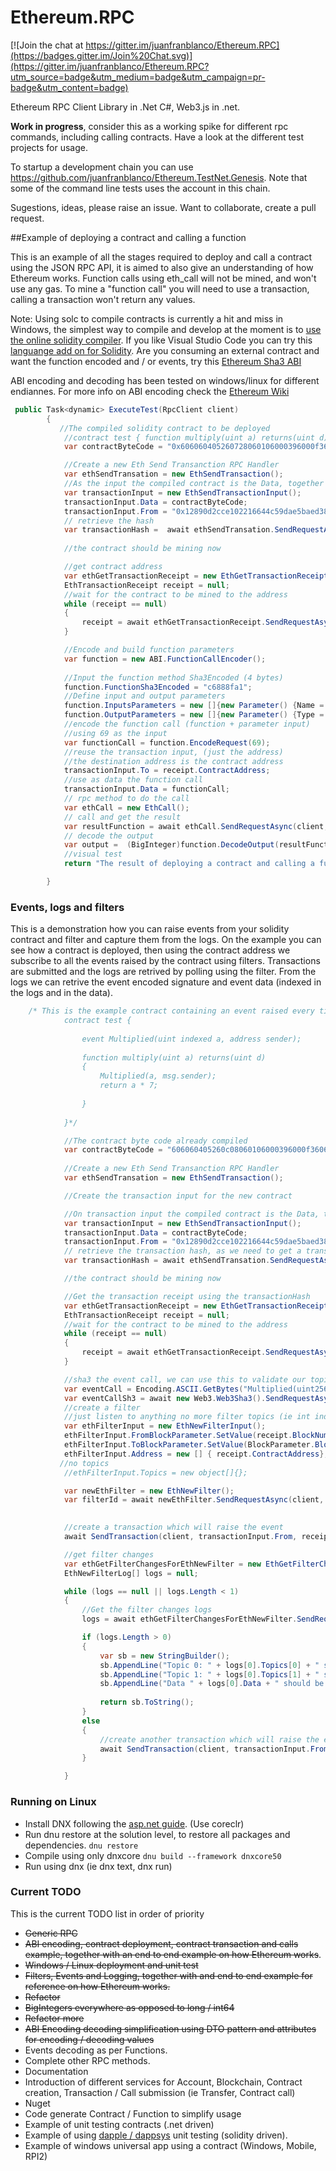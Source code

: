 # Ethereum.RPC

[![Join the chat at https://gitter.im/juanfranblanco/Ethereum.RPC](https://badges.gitter.im/Join%20Chat.svg)](https://gitter.im/juanfranblanco/Ethereum.RPC?utm_source=badge&utm_medium=badge&utm_campaign=pr-badge&utm_content=badge)

Ethereum RPC Client Library in .Net C#, Web3.js in .net.

**Work in progress**, consider this as a working spike for different rpc commands, including calling contracts. Have a look at the different test projects for usage. 

To startup a development chain you can use https://github.com/juanfranblanco/Ethereum.TestNet.Genesis. Note that some of the command line tests uses the account in this chain.

Sugestions, ideas, please raise an issue. Want to collaborate, create a pull request.

##Example of deploying a contract and calling a function

This is an example of all the stages required to deploy and call a contract using the JSON RPC API, it is aimed to also give an understanding of how Ethereum works. Function calls using eth_call will not be mined, and won't use any gas. To mine a "function call" you will need to use a transaction, calling a transaction won't return any values.

Note: Using solc to compile contracts is currently a hit and miss in Windows, the simplest way to compile and develop at the moment is to [use the online solidity compiler](https://chriseth.github.io/browser-solidity/). If you like Visual Studio Code you can try this [languange add on for Solidity](https://marketplace.visualstudio.com/items/JuanBlanco.solidity). Are you consuming an external contract and want the function encoded and / or events, try this [Ethereum Sha3 ABI](http://juan.blanco.ws/SHA3/)

ABI encoding and decoding has been tested on windows/linux for different endiannes. For more info on ABI encoding check the [Ethereum Wiki](https://github.com/ethereum/wiki/wiki/Ethereum-Contract-ABI) 



```csharp
 public Task<dynamic> ExecuteTest(RpcClient client)
        {
           //The compiled solidity contract to be deployed
            //contract test { function multiply(uint a) returns(uint d) { return a * 7; } }
            var contractByteCode = "0x606060405260728060106000396000f360606040526000357c010000000000000000000000000000000000000000000000000000000090048063c6888fa1146037576035565b005b604b60048080359060200190919050506061565b6040518082815260200191505060405180910390f35b6000600782029050606d565b91905056";

            //Create a new Eth Send Transanction RPC Handler
            var ethSendTransation = new EthSendTransaction();
            //As the input the compiled contract is the Data, together with our address
            var transactionInput = new EthSendTransactionInput();
            transactionInput.Data = contractByteCode;
            transactionInput.From = "0x12890d2cce102216644c59dae5baed380d84830c";
            // retrieve the hash
            var transactionHash =  await ethSendTransation.SendRequestAsync(client, transactionInput);
            
            //the contract should be mining now

            //get contract address 
            var ethGetTransactionReceipt = new EthGetTransactionReceipt();
            EthTransactionReceipt receipt = null;
            //wait for the contract to be mined to the address
            while (receipt == null)
            {
                receipt = await ethGetTransactionReceipt.SendRequestAsync(client, transactionHash);
            }

            //Encode and build function parameters 
            var function = new ABI.FunctionCallEncoder();
            
            //Input the function method Sha3Encoded (4 bytes) 
            function.FunctionSha3Encoded = "c6888fa1";
            //Define input and output parameters
            function.InputsParameters = new []{new Parameter() {Name = "a", Type = ABIType.CreateABIType("uint")}};
            function.OutputParameters = new []{new Parameter() {Type = ABIType.CreateABIType("uint")}};
            //encode the function call (function + parameter input)
            //using 69 as the input
            var functionCall = function.EncodeRequest(69);
            //reuse the transaction input, (just the address) 
            //the destination address is the contract address
            transactionInput.To = receipt.ContractAddress;
            //use as data the function call
            transactionInput.Data = functionCall;
            // rpc method to do the call
            var ethCall = new EthCall();
            // call and get the result
            var resultFunction = await ethCall.SendRequestAsync(client, transactionInput);
            // decode the output
            var output =  (BigInteger)function.DecodeOutput(resultFunction)[0].Result;
            //visual test 
            return "The result of deploying a contract and calling a function to multiply 7 by 69 is: " + (int)output  + " and should be 483";

        }
```

### Events, logs and filters

This is a demonstration how you can raise events from your solidity contract and filter and capture them from the logs.
On the example you can see how a contract is deployed, then using the contract address we subscribe to all the events raised by the contract using filters. Transactions are submitted and the logs are retrived by polling using the filter. From the logs we can retrive the event encoded signature and event data (indexed in the logs and in the data).

```csharp
    /* This is the example contract containing an event raised every time we call multiply
            contract test { 
    
                event Multiplied(uint indexed a, address sender);
    
                function multiply(uint a) returns(uint d) 
                { 
                    Multiplied(a, msg.sender);
                    return a * 7; 
                    
                } 
    
            }*/

            //The contract byte code already compiled
            var contractByteCode = "606060405260c08060106000396000f360606040526000357c010000000000000000000000000000000000000000000000000000000090048063c6888fa1146037576035565b005b604b60048080359060200190919050506061565b6040518082815260200191505060405180910390f35b6000817f10f82b5dc139f3677a16d7bfb70c65252e78143313768d2c52e07db775e1c7ab33604051808273ffffffffffffffffffffffffffffffffffffffff16815260200191505060405180910390a260078202905060bb565b91905056";
            
            //Create a new Eth Send Transanction RPC Handler
            var ethSendTransation = new EthSendTransaction();

            //Create the transaction input for the new contract

            //On transaction input the compiled contract is the Data, together with our sender address 
            var transactionInput = new EthSendTransactionInput();
            transactionInput.Data = contractByteCode;
            transactionInput.From = "0x12890d2cce102216644c59dae5baed380d84830c";
            // retrieve the transaction hash, as we need to get a transaction receipt with the contract address
            var transactionHash = await ethSendTransation.SendRequestAsync(client, transactionInput);

            //the contract should be mining now

            //Get the transaction receipt using the transactionHash
            var ethGetTransactionReceipt = new EthGetTransactionReceipt();
            EthTransactionReceipt receipt = null;
            //wait for the contract to be mined to the address
            while (receipt == null)
            {
                receipt = await ethGetTransactionReceipt.SendRequestAsync(client, transactionHash);
            }

            //sha3 the event call, we can use this to validate our topics 
            var eventCall = Encoding.ASCII.GetBytes("Multiplied(uint256,address)").ToHexString();
            var eventCallSh3 = await new Web3.Web3Sha3().SendRequestAsync(client, eventCall);
            //create a filter 
            //just listen to anything no more filter topics (ie int indexed number)
            var ethFilterInput = new EthNewFilterInput();
            ethFilterInput.FromBlockParameter.SetValue(receipt.BlockNumberHex);
            ethFilterInput.ToBlockParameter.SetValue(BlockParameter.BlockParameterType.latest);
            ethFilterInput.Address = new [] { receipt.ContractAddress};
           //no topics
            //ethFilterInput.Topics = new object[]{};

            var newEthFilter = new EthNewFilter();
            var filterId = await newEthFilter.SendRequestAsync(client, ethFilterInput);

           
            //create a transaction which will raise the event
            await SendTransaction(client, transactionInput.From, receipt.ContractAddress);

            //get filter changes
            var ethGetFilterChangesForEthNewFilter = new EthGetFilterChangesForEthNewFilter();
            EthNewFilterLog[] logs = null;

            while (logs == null || logs.Length < 1)
            {
                //Get the filter changes logs
                logs = await ethGetFilterChangesForEthNewFilter.SendRequestAsync(client, filterId);

                if (logs.Length > 0)
                {
                    var sb = new StringBuilder();
                    sb.AppendLine("Topic 0: " + logs[0].Topics[0] + " should be the same as the SH3 encoded event signature " + eventCallSh3);
                    sb.AppendLine("Topic 1: " + logs[0].Topics[1] + " should be 69 hex  0x45, padded");
                    sb.AppendLine("Data " + logs[0].Data + " should be the same as the address padded 32 bytes " + transactionInput.From);
               
                    return sb.ToString();
                }
                else
                {
                    //create another transaction which will raise the event
                    await SendTransaction(client, transactionInput.From, receipt.ContractAddress);
                }

            }
```



### Running on Linux
* Install DNX following the [asp.net guide](http://docs.asp.net/en/latest/getting-started/installing-on-linux.html). (Use coreclr)
* Run dnu restore at the solution level, to restore all packages and dependencies.
    ```dnu restore ```
* Compile using only dnxcore 
    ```dnu build --framework dnxcore50 ```
* Run using dnx (ie dnx text, dnx run)

### Current TODO
This is the current TODO list in order of priority 
* ~~Generic RPC~~
* ~~ABI encoding, contract deployment, contract transaction and calls example, together with an end to end example on how Ethereum works~~.
* ~~Windows / Linux deployment and unit test~~
* ~~Filters, Events and Logging, together with and end to end example for reference on how Ethereum works.~~
* ~~Refactor~~ 
* ~~BigIntegers everywhere as opposed to long / int64~~
* ~~Refactor more~~
* ~~ABI Encoding decoding simplification using DTO pattern and attributes for encoding / decoding values~~
* Events decoding as per Functions.
* Complete other RPC methods.
* Documentation
* Introduction of different services for Account, Blockchain, Contract creation, Transaction / Call submission (ie Transfer, Contract call)
* Nuget
* Code generate Contract / Function to simplify usage 
* Example of unit testing contracts (.net driven)
* Example of using [dapple / dappsys](https://github.com/NexusDevelopment/dapple) unit testing (solidity driven).
* Example of windows universal app using a contract (Windows, Mobile, RPI2)
